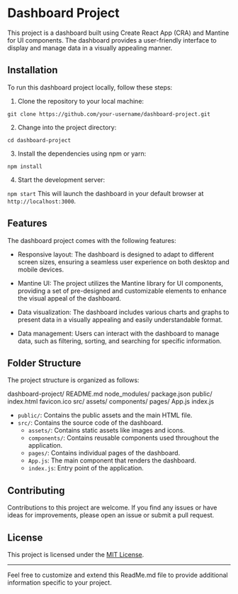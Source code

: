 # Dashboard Project

This project is a dashboard built using Create React App (CRA) and Mantine for UI components. The dashboard provides a user-friendly interface to display and manage data in a visually appealing manner.

## Installation

To run this dashboard project locally, follow these steps:

1. Clone the repository to your local machine:

`git clone https://github.com/your-username/dashboard-project.git`

2. Change into the project directory:

`cd dashboard-project`

3. Install the dependencies using npm or yarn:

`npm install`

4. Start the development server:

`npm start`
This will launch the dashboard in your default browser at `http://localhost:3000`.

## Features

The dashboard project comes with the following features:

- Responsive layout: The dashboard is designed to adapt to different screen sizes, ensuring a seamless user experience on both desktop and mobile devices.

- Mantine UI: The project utilizes the Mantine library for UI components, providing a set of pre-designed and customizable elements to enhance the visual appeal of the dashboard.

- Data visualization: The dashboard includes various charts and graphs to present data in a visually appealing and easily understandable format.

- Data management: Users can interact with the dashboard to manage data, such as filtering, sorting, and searching for specific information.

## Folder Structure

The project structure is organized as follows:

dashboard-project/
README.md
node_modules/
package.json
public/
index.html
favicon.ico
src/
assets/
components/
pages/
App.js
index.js

- `public/`: Contains the public assets and the main HTML file.
- `src/`: Contains the source code of the dashboard.
    - `assets/`: Contains static assets like images and icons.
    - `components/`: Contains reusable components used throughout the application.
    - `pages/`: Contains individual pages of the dashboard.
    - `App.js`: The main component that renders the dashboard.
    - `index.js`: Entry point of the application.

## Contributing

Contributions to this project are welcome. If you find any issues or have ideas for improvements, please open an issue or submit a pull request.

## License

This project is licensed under the [MIT License](LICENSE).

---

Feel free to customize and extend this ReadMe.md file to provide additional information specific to your project.